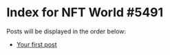 # Index for NFT World #5491
Posts will be displayed in the order below:

- [Your first post](./001-first.md)

